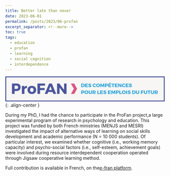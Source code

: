 ```yaml
---
title: Better late than never
date: 2023-06-01
permalink: /posts/2023/06-profan
excerpt_separator: <!--more-->
toc: true
tags:
  - education
  - profan
  - learning
  - social cognition
  - interdependence
---
```


![](/images/posts/post5/profan.jpg){: .align-center }

During my PhD, I had the chance to participate in the ProFan project,a large experimental program of research in psychology and education. 
This project was funded by both French ministries (MENJS and MESRI) investigated the impact of alternative ways of learning on
social skills development and academic performance (N = 10 000 students). Of particular interest, we examined whether cognitive (i.e., working memory capacity) and psycho-social factors
(i.e., self-esteem, achievement goals) were involved during resource interdependent cooperation operated through Jigsaw cooperative learning method.

Full contribution is available in French, on the[e-fran platform](https://e-fran.education.gouv.fr/utiliser-lapprentissage-cooperatif-pour-faciliter-lapprentissage-chez-les-eleves-en-difficulte/).

<!--more-->


